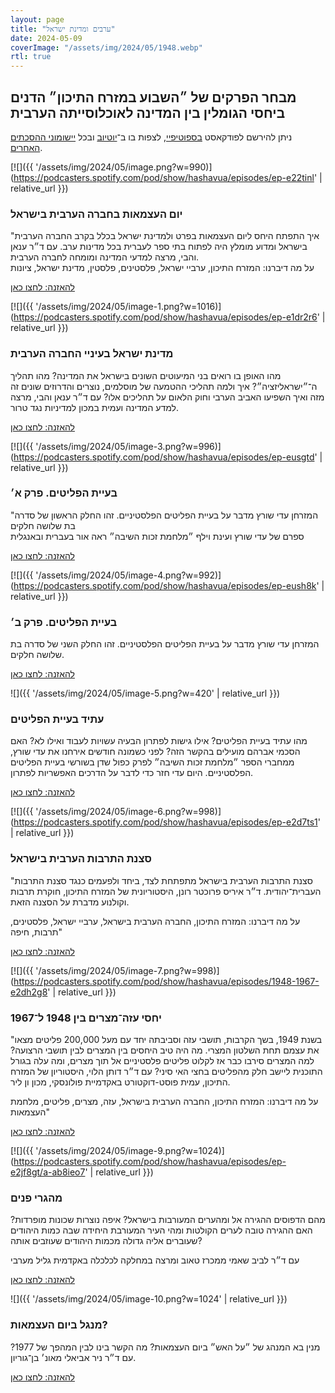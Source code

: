 ```yaml
---
layout: page
title: "ערבים ומדינת ישראל"
date: 2024-05-09
coverImage: "/assets/img/2024/05/1948.webp"
rtl: true
---
```


## מבחר הפרקים של ״השבוע במזרח התיכון״ הדנים ביחסי הגומלין בין המדינה לאוכלוסייתה הערבית

ניתן להירשם לפודקאסט [בספוטיפיי](https://open.spotify.com/show/3OdAqLobBlbxcIPL9UDDpD), לצפות בו ב־[יוטיוב](http://youtube.com/@hashavua) ובכל [יישומוני ההסכתים האחרים](https://podcasters.spotify.com/pod/show/hashavua/).

[![]({{ '/assets/img/2024/05/image.png?w=990)](https://podcasters.spotify.com/pod/show/hashavua/episodes/ep-e22tinl' | relative_url }})

### יום העצמאות בחברה הערבית בישראל

"איך התפתח היחס ליום העצמאות בפרט ולמדינת ישראל בכלל בקרב החברה הערבית בישראל ומדוע מומלץ היה לפתוח בתי ספר לעברית בכל מדינות ערב. עם ד״ר ענאן והבי, מרצה למדעי המדינה ומומחה לחברה הערבית.  
על מה דיברנו: המזרח התיכון, ערביי ישראל, פלסטינים, פלסטין, מדינת ישראל, ציונות

[להאזנה: לחצו כאן](https://podcasters.spotify.com/pod/show/hashavua/episodes/ep-e22tinl)

[![]({{ '/assets/img/2024/05/image-1.png?w=1016)](https://podcasters.spotify.com/pod/show/hashavua/episodes/ep-e1dr2r6' | relative_url }})

### מדינת ישראל בעיניי החברה הערבית

מהו האופן בו רואים בני המיעוטים השונים בישראל את המדינה? מהו תהליך ה־״ישראליזציה״? איך ולמה תהליכי ההטמעה של מוסלמים, נוצרים והדרוזים שונים זה מזה ואיך השפיעו האביב הערבי וחוק הלאום על תהליכים אלו? עם ד״ר ענאן והבי, מרצה למדע המדינה ועמית במכון למדיניות נגד טרור.

[להאזנה: לחצו כאן](https://podcasters.spotify.com/pod/show/hashavua/episodes/ep-e1dr2r6)

[![]({{ '/assets/img/2024/05/image-3.png?w=996)](https://podcasters.spotify.com/pod/show/hashavua/episodes/ep-eusgtd' | relative_url }})

### בעיית הפליטים. פרק א׳

"המזרחן עדי שורץ מדבר על בעיית הפליטים הפלסטיניים. זהו החלק הראשון של סדרה בת שלושה חלקים  
ספרם של עדי שורץ ועינת וילף ״מלחמת זכות השיבה״ ראה אור בעברית ובאנגלית

[להאזנה: לחצו כאן](https://podcasters.spotify.com/pod/show/hashavua/episodes/ep-eusgtd)

[![]({{ '/assets/img/2024/05/image-4.png?w=992)](https://podcasters.spotify.com/pod/show/hashavua/episodes/ep-eush8k' | relative_url }})

### בעיית הפליטים. פרק ב׳

המזרחן עדי שורץ מדבר על בעיית הפליטים הפלסטיניים. זהו החלק השני של סדרה בת שלושה חלקים.

[להאזנה: לחצו כאן](https://podcasters.spotify.com/pod/show/hashavua/episodes/ep-eush8k)

![]({{ '/assets/img/2024/05/image-5.png?w=420' | relative_url }})

### עתיד בעיית הפליטים

מהו עתיד בעיית הפליטים? אילו גישות לפתרון הבעיה עשויות לעבוד ואילו לא? האם הסכמי אברהם מועילים בהקשר הזה? לפני כשמונה חודשים אירחנו את עדי שורץ, ממחברי הספר ״מלחמת זכות השיבה״ לפרק כפול שדן בשורשי בעיית הפליטים הפלסטיניים. היום עדי חזר כדי לדבר על הדרכים האפשריות לפתרון.

[להאזנה: לחצו כאן](https://podcasters.spotify.com/pod/show/hashavua/episodes/ep-e1chsmg)

[![]({{ '/assets/img/2024/05/image-6.png?w=998)](https://podcasters.spotify.com/pod/show/hashavua/episodes/ep-e2d7ts1' | relative_url }})

### סצנת התרבות הערבית בישראל

"סצנת התרבות הערבית בישראל מתפתחת לצד, ביחד ולפעמים כנגד סצנת התרבות העברית־יהודית. ד״ר איריס פרוכטר רונן, היסטוריונית של המזרח התיכון, חוקרת תרבות וקולנוע מדברת על הסצנה הזאת.

על מה דיברנו: המזרח התיכון, החברה הערבית בישראל, ערביי ישראל, פלסטינים, תרבות, חיפה"

[להאזנה: לחצו כאן](https://podcasters.spotify.com/pod/show/hashavua/episodes/ep-e2d7ts1)

[![]({{ '/assets/img/2024/05/image-7.png?w=998)](https://podcasters.spotify.com/pod/show/hashavua/episodes/1948-1967-e2dh2g8' | relative_url }})

### יחסי עזה־מצרים בין 1948 ל־1967

"בשנת 1949, בשך הקרבות, תושבי עזה וסביבתה יחד עם מעל 200,000 פליטים מצאו את עצמם תחת השלטון המצרי. מה היה טיב היחסים בין המצרים לבין תושבי הרצועה? למה המצרים סירבו כבר אז לקלוט פליטים פלסטיניים אל תוך מצרים, ומה עלה בגורל התוכנית ליישב חלק מהפליטים בחצי האי סיני? עם ד״ר דותן הלוי, היסטוריון של המזרח התיכון, עמית פוסט-דוקטורט באקדמיית פולונסקי, מכון ון ליר.

על מה דיברנו: המזרח התיכון, החברה הערבית בישראל, עזה, מצרים, פליטים, מלחמת העצמאות"

[להאזנה: לחצו כאן](https://podcasters.spotify.com/pod/show/hashavua/episodes/1948-1967-e2dh2g8)

[![]({{ '/assets/img/2024/05/image-9.png?w=1024)](https://podcasters.spotify.com/pod/show/hashavua/episodes/ep-e2jf8gt/a-ab8ieo7' | relative_url }})

### מהגרי פנים

מהם הדפוסים ההגירה אל ומהערים המעורבות בישראל? איפה נוצרות שכונות מופרדות? האם ההגירה טובה לערים הקולטות ומהי העיר המעורבת היחידה שבה כמות היהודים שעוברים אליה גדולה מכמות היהודים שעוזבים אותה?

עם ד״ר לביב שאמי ממכרז טאוב ומרצה במחלקה לכלכלה באקדמית גליל מערבי

[להאזנה: לחצו כאן](https://podcasters.spotify.com/pod/show/hashavua/episodes/ep-e2jf8gt/a-ab8ieo7)

![]({{ '/assets/img/2024/05/image-10.png?w=1024' | relative_url }})

### מנגל ביום העצמאות?

מנין בא המנהג של ״על האש״ ביום העצמאות? מה הקשר בינו לבין המהפך של 1977? עם ד״ר ניר אביאלי מאונ׳ בן־גוריון.

[להאזנה: לחצו כאן](https://podcasters.spotify.com/pod/show/hashavua/episodes/ep-e2jklpc)
